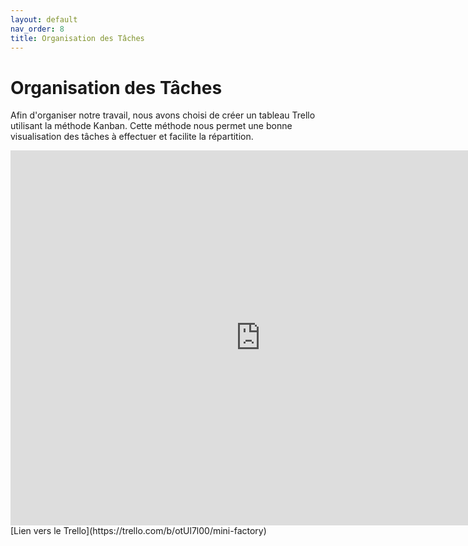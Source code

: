 ```yaml
---
layout: default
nav_order: 8 
title: Organisation des Tâches
---
```

# Organisation des Tâches

Afin d'organiser notre travail, nous avons choisi de créer un tableau Trello utilisant la méthode Kanban. Cette méthode nous permet une bonne visualisation des tâches à effectuer et facilite la répartition.

<embed type="text/html" src="https://trello.com/b/otUl7l00.html" width="800" height="600">
[Lien vers le Trello](https://trello.com/b/otUl7l00/mini-factory)